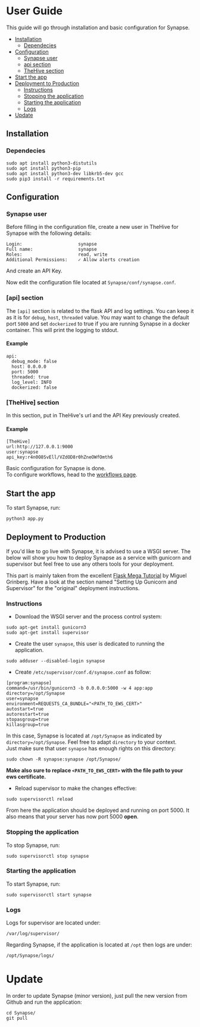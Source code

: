 # User Guide

This guide will go through installation and basic configuration for Synapse.   

+ [Installation](#installation)
    + [Dependecies](#dependecies)
+ [Configuration](#configuration)
    + [Synapse user](#synapse-user)
    + [api section](#api-section)
    + [TheHive section](#thehive-section)
+ [Start the app](#start-the-app)
+ [Deployment to Production](#deployment-to-production)
    + [Instructions](#instructions)
    + [Stopping the application](#stopping-the-application)
    + [Starting the application](#starting-the-application)
    + [Logs](#logs)
+ [Update](#update)

## Installation

### Dependecies

```
sudo apt install python3-distutils
sudo apt install python3-pip
sudo apt install python3-dev libkrb5-dev gcc
sudo pip3 install -r requirements.txt
```

## Configuration

### Synapse user
Before filling in the configuration file, create a new user in TheHive for Synapse with the following details:

```
Login:                     synapse
Full name:                 synapse
Roles:                     read, write
Additional Permissions:    ✓ Allow alerts creation
```

And create an API Key.   

Now edit the configuration file located at ```Synapse/conf/synapse.conf```.

### [api] section

The ```[api]``` section is related to the flask API and log settings. You can keep it as it is for ```debug```, ```host```, ```threaded``` value. You may want to change the default port ```5000``` and set ```dockerized``` to true if you are running Synapse in a docker container. This will print the logging to stdout.

#### Example

```
api:
  debug_mode: false
  host: 0.0.0.0
  port: 5000
  threaded: true
  log_level: INFO
  dockerized: false
```

### [TheHive] section

In this section, put in TheHive's url and the API Key previously created.

#### Example

```
[TheHive]
url:http://127.0.0.1:9000
user:synapse
api_key:r4n0O8SvEll/VZdOD8r0hZneOWfOmth6
```

Basic configuration for Synapse is done.   
To configure workflows, head to the [workflows page](workflows/README.md).

## Start the app

To start Synapse, run:

```
python3 app.py
```

## Deployment to Production

If you'd like to go live with Synapse, it is advised to use a WSGI server.
The below will show you how to deploy Synapse as a service with gunicorn and supervisor but feel free to use any others tools for your deployment.

This part is mainly taken from the excellent [Flask Mega Tutorial](https://blog.miguelgrinberg.com/post/the-flask-mega-tutorial-part-xvii-deployment-on-linux-even-on-the-raspberry-pi) by Miguel Grinberg. 
Have a look at the section named "Setting Up Gunicorn and Supervisor" for the "original" deployment instructions.

### Instructions

 * Download the WSGI server and the process control system:

```
sudo apt-get install gunicorn3
sudo apt-get install supervisor
```

 * Create the user ```synapse```, this user is dedicated to running the application.

```
sudo adduser --disabled-login synapse
```

 * Create ```/etc/supervisor/conf.d/synapse.conf``` as follow:

```
[program:synapse]
command=/usr/bin/gunicorn3 -b 0.0.0.0:5000 -w 4 app:app
directory=/opt/Synapse
user=synapse
environment=REQUESTS_CA_BUNDLE="<PATH_TO_EWS_CERT>"
autostart=true
autorestart=true
stopasgroup=true
killasgroup=true
```

In this case, Synapse is located at ```/opt/Synapse``` as indicated by ```directory=/opt/Synapse```.
Feel free to adapt ```directory``` to your context.   
Just make sure that user ```synapse``` has enough rights on this directory:

```
sudo chown -R synapse:synapse /opt/Synapse/
```

**Make also sure to replace ```<PATH_TO_EWS_CERT>``` with the file path to your ews certificate.**

 * Reload supervisor to make the changes effective:

```
sudo supervisorctl reload
```

From here the application should be deployed and running on port 5000.
It also means that your server has now port 5000 **open**.

### Stopping the application

To stop Synapse, run:

```
sudo supervisorctl stop synapse
```

### Starting the application

To start Synapse, run:

```
sudo supervisorctl start synapse
```

### Logs

Logs for supervisor are located under:

```
/var/log/supervisor/
```

Regarding Synapse, if the application is located at ```/opt``` then logs are under:

```
/opt/Synapse/logs/
```

# Update

In order to update Synapse (minor version), just pull the new version from Github and run the application:

```
cd Synapse/
git pull
```
